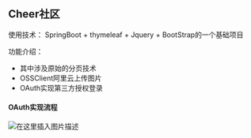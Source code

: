 ## Cheer社区

使用技术： SpringBoot + thymeleaf + Jquery + BootStrap的一个基础项目

功能介绍：

+ 其中涉及原始的分页技术
+ OSSClient阿里云上传图片
+ OAuth实现第三方授权登录


#### OAuth实现流程


![在这里插入图片描述](https://img-blog.csdnimg.cn/20200324220232504.png?x-oss-process=image/watermark,type_ZmFuZ3poZW5naGVpdGk,shadow_10,text_aHR0cHM6Ly9ibG9nLmNzZG4ubmV0L2Zvb2xpc2hwaWNoYW8=,size_16,color_FFFFFF,t_70)
